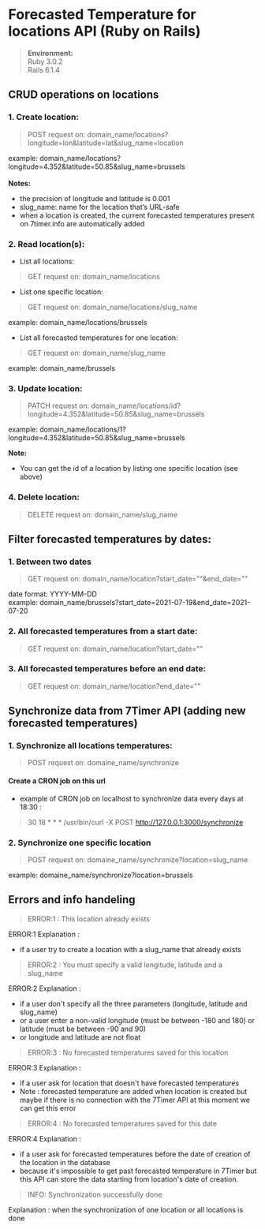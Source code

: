 # Forecasted Temperature for locations API (Ruby on Rails)

> **Environment:**<br>
> Ruby 3.0.2 <br>
> Rails 6.1.4

## CRUD operations on locations<br>

### 1. Create location:

> POST request on: domain_name/locations?longitude=lon&latitude=lat&slug_name=location

example: domain_name/locations?longitude=4.352&latitude=50.85&slug_name=brussels
<br>
<br>**Notes:** 
- the precision of longitude and latitude is 0.001
- slug_name: name for the location that’s URL-safe
- when a location is created, the current forecasted temperatures present on 7timer.info are automatically added

### 2. Read location(s):
- List all locations:
> GET request on: domain_name/locations

- List one specific location:
> GET request on: domain_name/locations/slug_name

example: domain_name/locations/brussels

- List all forecasted temperatures for one location:
> GET request on: domain_name/slug_name

example: domain_name/brussels

### 3. Update location:

> PATCH request on: domain_name/locations/id?longitude=4.352&latitude=50.85&slug_name=brussels

example: domain_name/locations/1?longitude=4.352&latitude=50.85&slug_name=brussels

**Note:**
- You can get the id of a location by listing one specific location (see above)

### 4. Delete location:

> DELETE request on: domain_name/slug_name

## Filter forecasted temperatures by dates:
### 1. Between two dates
> GET request on: domain_name/location?start_date=""&end_date=""<br>

date format: YYYY-MM-DD <br>
example: domain_name/brussels?start_date=2021-07-19&end_date=2021-07-20

### 2. All forecasted temperatures from a start date:
> GET request on: domain_name/location?start_date=""

### 3. All forecasted temperatures before an end date:
> GET request on: domain_name/location?end_date=""

## Synchronize data from 7Timer API (adding new forecasted temperatures)

### 1. Synchronize all locations temperatures:

> POST request on: domaine_name/synchronize

#### Create a CRON job on this url
- example of CRON job on localhost to synchronize data every days at 18:30 :<br>
> 30 18 * * * /usr/bin/curl -X POST http://127.0.0.1:3000/synchronize

### 2. Synchronize one specific location

> POST request on: domaine_name/synchronize?location=slug_name

example: domaine_name/synchronize?location=brussels

## Errors and info handeling

> ERROR:1 : This location already exists

ERROR:1 Explanation : 
- if a user try to create a location with a slug_name that already exists

> ERROR:2 : You must specify a valid longitude, latitude and a slug_name

ERROR:2 Explanation : 
- if a user don't specify all the three parameters (longitude, latitude and slug_name) 
- or a user enter a non-valid longitude (must be between -180 and 180) or latitude (must be between -90 and 90)
- or longitude and latitude are not float

> ERROR:3 : No forecasted temperatures saved for this location

ERROR:3 Explanation : 
- if a user ask for location that doesn't have forecasted temperatures 
- Note : forecasted temperature are added when location is created but maybe if there is no connection with the 7Timer API at this moment we can get this error

> ERROR:4 : No forecasted temperatures saved for this date

ERROR:4 Explanation : 
- if a user ask for forecasted temperatures before the date of creation of the location in the database 
- because it's impossible to get past forecasted temperature in 7Timer but this API can store the data starting from location's date of creation.

> INFO: Synchronization successfully done

Explanation : when the synchronization of one location or all locations is done

